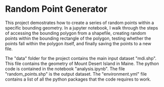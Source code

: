 # Random Point Generator

This project demostrates how to create a series of random points within a specific bounding geometry. In a jupyter notebook, I walk through the steps of accessing the bounding polygon from a shapefile, creating random points within the bounding rectangle of the polygon, testing whether the points fall within the polygon itself, and finally saving the points to a new file.

The "data" folder for the project contains the main input dataset "mdi.shp". This file contains the geometry of Mount Desert Island in Maine. The python code is contained in the notebook "analysis.ipynb". The file "random_points.shp" is the output dataset. The "environment.yml" file contains a list of all the python packages that the code requires to work.
